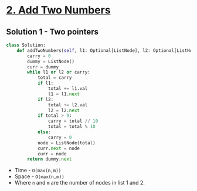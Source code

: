 # [2. Add Two Numbers](https://leetcode.com/problems/add-two-numbers/)

## Solution 1 - Two pointers

```py
class Solution:
    def addTwoNumbers(self, l1: Optional[ListNode], l2: Optional[ListNode]) -> Optional[ListNode]:
        carry = 0
        dummy = ListNode()
        curr = dummy
        while l1 or l2 or carry:
            total = carry
            if l1:
                total += l1.val
                l1 = l1.next
            if l2:
                total += l2.val
                l2 = l2.next
            if total > 9:
                carry = total // 10
                total = total % 10
            else:
                carry = 0
            node = ListNode(total)
            curr.next = node
            curr = node
        return dummy.next
```

-   Time - `O(max(n,m))`
-   Space - `O(max(n,m))`
-   Where `n` and `m` are the number of nodes in list 1 and 2.
